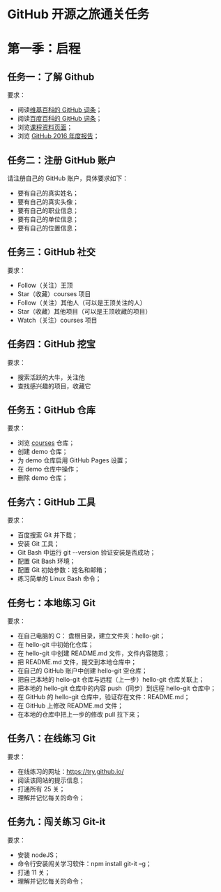 # GitHub 开源之旅通关任务

# 第一季：启程

## 任务一：了解 Github

要求：
- 阅读[维基百科的 GitHub 词条](https://en.wikipedia.org/wiki/GitHub)；  
- 阅读[百度百科的 GitHub 词条](http://baike.baidu.com/link?url=C0P6zQ2i5GLqeW37GmJy4pnenkOULvsqYdSiNXzpnu0bxP98TAAnLa-lqU2Gpgtsv_L_a2QmrrHLmiVclxNaDq)；  
- 浏览[课程资料页面](README.md)；  
- 浏览 [GitHub 2016 年度报告](https://octoverse.github.com/)；  

## 任务二：注册 GitHub 账户

请注册自己的 GitHub 账户，具体要求如下：
- 要有自己的真实姓名；
- 要有自己的真实头像；
- 要有自己的职业信息；
- 要有自己的单位信息；
- 要有自己的位置信息；

## 任务三：GitHub 社交

要求：
- Follow（关注）王顶  
- Star（收藏）courses 项目  
- Follow（关注）其他人（可以是王顶关注的人）  
- Star（收藏）其他项目（可以是王顶收藏的项目）  
- Watch（关注）courses 项目  

## 任务四：GitHub 挖宝

要求：
- 搜索活跃的大牛，关注他  
- 查找感兴趣的项目，收藏它  

## 任务五：GitHub 仓库

要求：
- 浏览 [courses](https://github.com/wangding/courses) 仓库；
- 创建 demo 仓库；
- 为 demo 仓库启用 GitHub Pages 设置；
- 在 demo 仓库中操作；
- 删除 demo 仓库；

## 任务六：GitHub 工具

要求：
- 百度搜索 Git 并下载；
- 安装 Git 工具；
- Git Bash 中运行 git --version 验证安装是否成功；
- 配置 Git Bash 环境；
- 配置 Git 初始参数：姓名和邮箱；
- 练习简单的 Linux Bash 命令；

## 任务七：本地练习 Git

要求：
- 在自己电脑的 C： 盘根目录，建立文件夹：hello-git；
- 在 hello-git 中初始化仓库；
- 在 hello-git 中创建 README.md 文件，文件内容随意；
- 把 README.md 文件，提交到本地仓库中；
- 在自己的 GitHub 账户中创建 hello-git 空仓库；
- 把自己本地的 hello-git 仓库与远程（上一步）hello-git 仓库关联上；
- 把本地的 hello-git 仓库中的内容 push（同步）到远程 hello-git 仓库中；
- 在 GitHub 的 hello-git 仓库中，验证存在文件：README.md；
- 在 GitHub 上修改 README.md 文件；
- 在本地的仓库中把上一步的修改 pull 拉下来；

## 任务八：在线练习 Git

要求：
- 在线练习的网址：https://try.github.io/
- 阅读该网站的提示信息；
- 打通所有 25 关；
- 理解并记忆每关的命令；

## 任务九：闯关练习 Git-it

要求：
- 安装 nodeJS；
- 命令行安装闯关学习软件：npm install git-it –g；
- 打通 11 关；
- 理解并记忆每关的命令；
